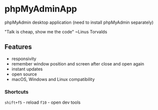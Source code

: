 # phpMyAdminApp
phpMyAdmin desktop application (need to install phpMyAdmin separately)

"Talk is cheap, show me the code"
~Linus Torvalds

## Features
- responsivity
- remember window position and screen after close and open again
- instant updates
- open source
- macOS, Windows and Linux compatibility

### Shortcuts
```shift+f5``` - reload
```f10``` - open dev tools